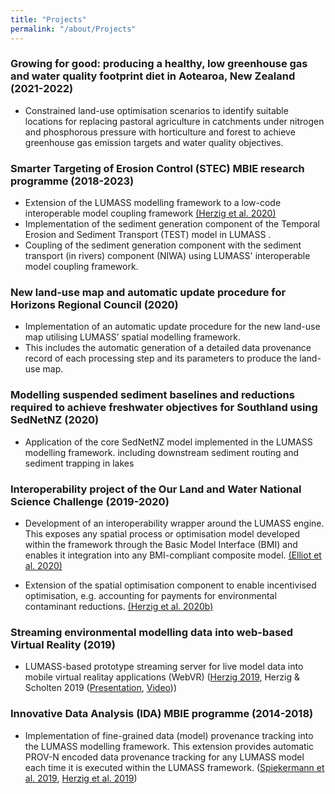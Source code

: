 ```yaml
---
title: "Projects"
permalink: "/about/Projects"
---
```


### Growing for good: producing a healthy, low greenhouse gas and water quality footprint diet in Aotearoa, New Zealand (2021-2022)

- Constrained land-use optimisation scenarios to identify suitable locations for replacing pastoral agriculture in catchments under nitrogen and phosphorous pressure with horticulture and forest to achieve greenhouse gas emission targets and water quality objectives.  

### Smarter Targeting of Erosion Control (STEC) MBIE research programme  (2018-2023)

- Extension of the LUMASS modelling framework to a low-code interoperable model coupling framework [(Herzig et al. 2020)](https://doi.org/10.5194/egusphere-egu2020-20868)
- Implementation of the sediment generation component of the Temporal Erosion and Sediment Transport (TEST) model in LUMASS .
- Coupling of the sediment generation component with the sediment transport (in rivers) component (NIWA) using LUMASS' interoperable model coupling framework.

### New land-use map and automatic update procedure for Horizons Regional Council (2020)

- Implementation of an automatic update procedure for the new land-use map utilising LUMASS’ spatial modelling framework. 
- This includes the automatic generation of a detailed data provenance record of each processing step and its parameters to produce the land-use map.

### Modelling suspended sediment baselines and reductions required to achieve freshwater objectives for Southland using SedNetNZ (2020)

- Application of the core SedNetNZ model implemented in the LUMASS modelling framework. including downstream sediment routing and sediment trapping in lakes

### Interoperability project of the Our Land and Water National Science Challenge (2019-2020)

- Development of an interoperability wrapper around the LUMASS engine. This exposes any spatial process or optimisation model developed within the framework through the Basic Model Interface (BMI) and enables it integration into any BMI-compliant composite model. [(Elliot et al. 2020)](https://datastore.landcareresearch.co.nz/dataset/de3767f9-b79d-42f2-92cf-6cb89e07adac/resource/f74a9d60-841d-4d95-b305-5799ec74bc4e/download/elliot-etal-2020_land-water-interoperablemodels_summary.pdf)

- Extension of the spatial optimisation component to enable incentivised optimisation, e.g. accounting for payments for environmental contaminant reductions. [(Herzig et al. 2020b)](https://datastore.landcareresearch.co.nz/dataset/de3767f9-b79d-42f2-92cf-6cb89e07adac/resource/9fb1836c-da0a-4b30-9e17-15f5bd33d778/download/olw_interoperable-modelling-spatial-economic-optimisation.pdf)

### Streaming environmental modelling data into web-based Virtual Reality (2019)

- LUMASS-based prototype streaming server for live model data into mobile virtual realitay applications (WebVR) ([Herzig 2019](https://auckland.figshare.com/articles/conference_contribution/Streaming_Geospatial_Data_into_Virtual_Reality/9870113), Herzig & Scholten 2019 ([Presentation](https://datastore.landcareresearch.co.nz/dataset/de3767f9-b79d-42f2-92cf-6cb89e07adac/resource/626f2d30-308b-4e4d-af63-35b0f0b5e60d/download/herzig-scholten-2019_streaminggeospatialdataintovirtualreality_presentation.pdf), [Video](https://datastore.landcareresearch.co.nz/dataset/de3767f9-b79d-42f2-92cf-6cb89e07adac/resource/7bcae082-e0c6-4115-a700-26f7a4c549d6/download/herzig-scholten-2019_streaminggeospatialdataintovirtualreality.mp4)))

### Innovative Data Analysis (IDA) MBIE programme (2014-2018)

- Implementation of fine-grained data (model) provenance tracking into the LUMASS modelling framework. This extension provides automatic PROV-N encoded data provenance tracking for any LUMASS model each time it is executed within the LUMASS framework. ([Spiekermann et al. 2019](https://doi.org/10.1016/j.envsoft.2019.04.009), [Herzig et al. 2019](https://datastore.landcareresearch.co.nz/dataset/de3767f9-b79d-42f2-92cf-6cb89e07adac/resource/2fb52293-8b42-443c-877c-b9682614c561/download/herzig-etal-2019_dataprovenanceforesmodels_presentation.pdf))
